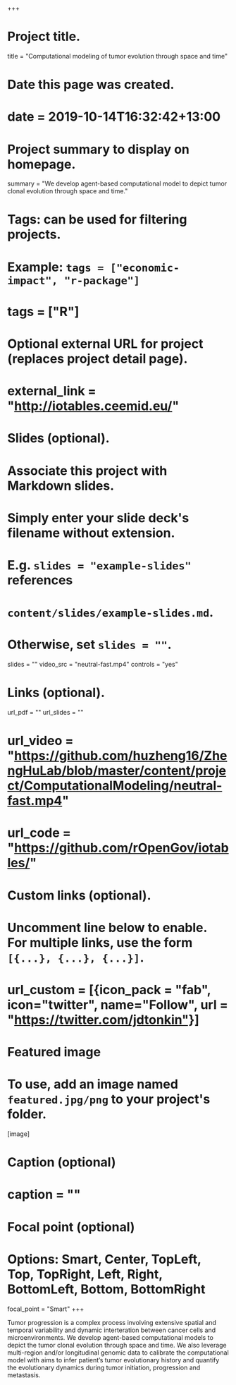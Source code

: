 +++
# Project title.
title = "Computational modeling of tumor evolution through space and time"

# Date this page was created.
# date = 2019-10-14T16:32:42+13:00

# Project summary to display on homepage.
summary = "We develop agent-based computational model to depict tumor clonal evolution through space and time."

# Tags: can be used for filtering projects.
# Example: `tags = ["economic-impact", "r-package"]`
# tags = ["R"]

# Optional external URL for project (replaces project detail page).
# external_link = "http://iotables.ceemid.eu/"

# Slides (optional).
#   Associate this project with Markdown slides.
#   Simply enter your slide deck's filename without extension.
#   E.g. `slides = "example-slides"` references 
#   `content/slides/example-slides.md`.
#   Otherwise, set `slides = ""`.
slides = ""
video_src = "neutral-fast.mp4"
controls = "yes"

# Links (optional).
url_pdf = ""
url_slides = ""
# url_video = "https://github.com/huzheng16/ZhengHuLab/blob/master/content/project/ComputationalModeling/neutral-fast.mp4"
# url_code = "https://github.com/rOpenGov/iotables/"

# Custom links (optional).
#   Uncomment line below to enable. For multiple links, use the form `[{...}, {...}, {...}]`.
# url_custom = [{icon_pack = "fab", icon="twitter", name="Follow", url = "https://twitter.com/jdtonkin"}]

# Featured image
# To use, add an image named `featured.jpg/png` to your project's folder. 
[image]
  # Caption (optional)
  # caption = ""
  
  # Focal point (optional)
  # Options: Smart, Center, TopLeft, Top, TopRight, Left, Right, BottomLeft, Bottom, BottomRight
  focal_point = "Smart"
+++

Tumor progression is a complex process involving extensive spatial and temporal variability and dynamic interteration between cancer cells and microenvironments. We develop agent-based computational models to depict the tumor clonal evolution through space and time. We also leverage multi-region and/or longitudinal genomic data to calibrate the computational model with aims to infer patient’s tumor evolutionary history and quantify the evolutionary dynamics during tumor initiation, progression and metastasis.
